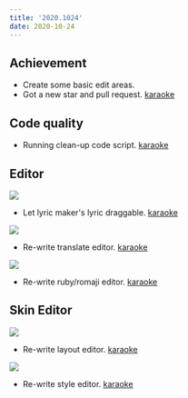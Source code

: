 ```yaml
---
title: '2020.1024'
date: 2020-10-24
---
```


## Achievement
- Create some basic edit areas.
- Got a new star and pull request. [karaoke](#220@Yoyolick)

## Code quality
- Running clean-up code script. [karaoke](#207@andy840119)

## Editor
![](res/draggable.png)
- Let lyric maker's lyric draggable. [karaoke](#199@andy840119)

![](res/translate-editor.png)
- Re-write translate editor. [karaoke](#157@andy840119)

![](res/romaji-editor.png)
- Re-write ruby/romaji editor. [karaoke](#213@andy840119)

## Skin Editor
![](res/layout-editor.png)
- Re-write layout editor. [karaoke](#217@andy840119)

![](res/style-editor.png)
- Re-write style editor. [karaoke](#223@andy840119)